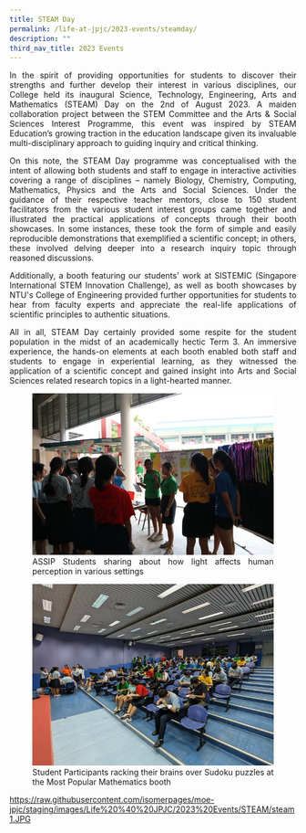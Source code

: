 ```yaml
---
title: STEAM Day
permalink: /life-at-jpjc/2023-events/steamday/
description: ""
third_nav_title: 2023 Events
---
```

<div align="justify">

<p>  In the spirit of providing opportunities for students to discover their strengths and further develop their interest in various disciplines, our College held its inaugural Science, Technology, Engineering, Arts and Mathematics (STEAM) Day on the 2nd of August 2023. A maiden collaboration project between the STEM Committee and the Arts &amp; Social Sciences Interest Programme, this event was inspired by STEAM Education’s growing traction in the education landscape given its invaluable multi-disciplinary approach to guiding inquiry and critical thinking.</p>

<p>On this note, the STEAM Day programme was conceptualised with the intent of allowing both students and staff to engage in interactive activities covering a range of&nbsp;disciplines – namely Biology, Chemistry, Computing, Mathematics, Physics and the Arts and Social Sciences. Under the guidance of their respective teacher mentors, close to 150 student facilitators from the various student interest groups came together and illustrated the practical applications of concepts through their booth showcases. In some instances, these took the form of simple and easily reproducible demonstrations that exemplified a scientific concept; in others, these involved delving deeper into a research inquiry topic through reasoned discussions.</p>

<p>Additionally, a booth featuring our students' work at SISTEMIC (Singapore International STEM Innovation Challenge), as well as booth showcases by NTU's College of Engineering provided further opportunities for students to hear from faculty experts and appreciate the real-life applications of scientific principles to authentic situations.</p>

<p>  All in all, STEAM Day certainly provided some respite for the student population in the midst of an academically hectic Term 3. An immersive experience, the hands-on elements at each booth enabled both staff and students to engage in experiential learning, as they witnessed the application of a scientific concept and gained insight into Arts and Social Sciences related research topics in a light-hearted manner.</p>

<figure>
<img src="/images/Life%20%40%20JPJC/2023%20Events/STEAM/steam1.JPG">
<figcaption>ASSIP Students sharing about how light affects human perception in various settings</figcaption></figure>
	
<figure>
<img src="/images/Life%20%40%20JPJC/2023%20Events/STEAM/steam2.JPG">
<figcaption>Student Participants racking their brains over Sudoku puzzles at the Most Popular Mathematics booth</figcaption></figure>
	
	
</div>


https://raw.githubusercontent.com/isomerpages/moe-jpjc/staging/images/Life%20%40%20JPJC/2023%20Events/STEAM/steam1.JPG